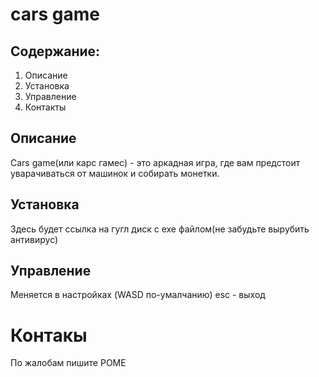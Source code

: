 # cars game
## Содержание:
1. Описание
2. Установка
3. Управление
4. Контакты
## Описание
Cars game(или карс гамес) - это аркадная игра, где вам предстоит уварачиваться от машинок и собирать монетки.
## Установка
Здесь будет ссылка на гугл диск с exe файлом(не забудьте вырубить антивирус)
## Управление
Меняется в настройках (WASD по-умалчанию)
esc - выход
# Контакы
По жалобам пишите РОМЕ
